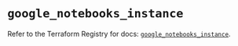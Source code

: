 # `google_notebooks_instance`

Refer to the Terraform Registry for docs: [`google_notebooks_instance`](https://registry.terraform.io/providers/hashicorp/google/6.40.0/docs/resources/notebooks_instance).
